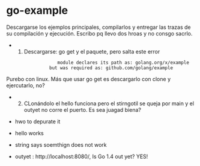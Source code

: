 # go-example

Descargarse los ejemplos principales, compilarlos y entregar las trazas de su compilación y ejecución. Escribo pq llevo dos hroas y no consgo sacrlo.

- 1. Descargarse: go get y el paquete, pero salta este error
```
                   module declares its path as: golang.org/x/example
                but was required as: github.com/golang/example
```

Purebo con linux. Más que usar go get es descargarlo con clone y ejercutarlo, no?

- 2. CLonándolo el hello funciona pero el stirngotil se queja por main y el outyet no corre el puerto. Es sea juagad biena?

- hwo to depurate it

- hello works

- string says soemthign does not work

-  outyet : http://localhost:8080/, Is Go 1.4 out yet? YES!

